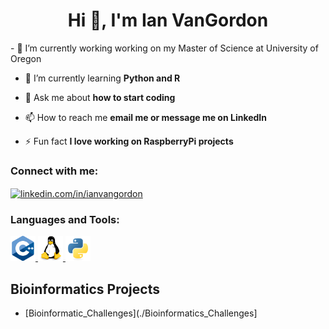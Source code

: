<h1 align="center">Hi 👋, I'm Ian VanGordon</h1>
- 🔭 I’m currently working working on my Master of Science at University of Oregon

- 🌱 I’m currently learning **Python and R**

- 💬 Ask me about **how to start coding**

- 📫 How to reach me **email me or message me on LinkedIn**

- ⚡ Fun fact **I love working on RaspberryPi projects**

<h3 align="left">Connect with me:</h3>
<p align="left">
<a href="https://linkedin.com/in/linkedin.com/in/ianvangordon" target="blank"><img align="center" src="https://raw.githubusercontent.com/rahuldkjain/github-profile-readme-generator/master/src/images/icons/Social/linked-in-alt.svg" alt="linkedin.com/in/ianvangordon" height="30" width="40" /></a>
</p>

<h3 align="left">Languages and Tools:</h3>
<p align="left"> <a href="https://www.w3schools.com/cpp/" target="_blank" rel="noreferrer"> <img src="https://raw.githubusercontent.com/devicons/devicon/master/icons/cplusplus/cplusplus-original.svg" alt="cplusplus" width="40" height="40"/> </a> <a href="https://www.linux.org/" target="_blank" rel="noreferrer"> <img src="https://raw.githubusercontent.com/devicons/devicon/master/icons/linux/linux-original.svg" alt="linux" width="40" height="40"/> </a> <a href="https://www.python.org" target="_blank" rel="noreferrer"> <img src="https://raw.githubusercontent.com/devicons/devicon/master/icons/python/python-original.svg" alt="python" width="40" height="40"/> </a> </p>

## Bioinformatics Projects

- [Bioinformatic_Challenges](./Bioinformatics_Challenges]
